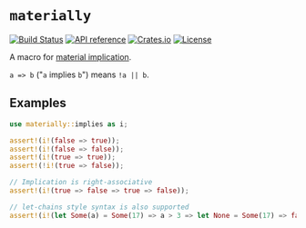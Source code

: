 # `materially`

[![Build Status](https://github.com/Jules-Bertholet/materially/actions/workflows/actions.yml/badge.svg)](https://github.com/Jules-Bertholet/materially/actions)
[![API reference](https://img.shields.io/docsrs/materially)](https://docs.rs/materially/)
[![Crates.io](https://img.shields.io/crates/v/materially)](https://crates.io/crates/materially)
[![License](https://img.shields.io/crates/l/materially.svg)](https://github.com/Jules-Bertholet/materially#license)

A macro for [material implication](https://simple.wikipedia.org/wiki/Implication_(logic)).

`a => b` ("`a` implies `b`") means `!a || b`.

## Examples

```rust
use materially::implies as i;

assert!(i!(false => true));
assert!(i!(false => false));
assert!(i!(true => true));
assert!(!i!(true => false));

// Implication is right-associative
assert!(i!(true => false => true => false));

// let-chains style syntax is also supported
assert!(i!(let Some(a) = Some(17) => a > 3 => let None = Some(17) => false));
```
